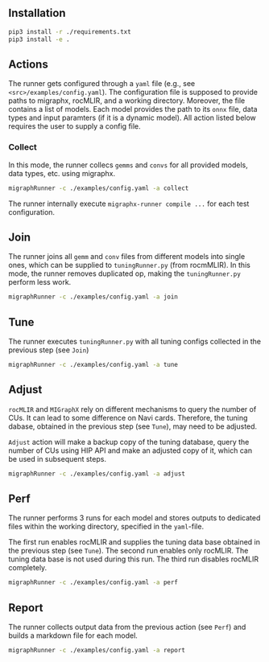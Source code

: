 ## Installation

```bash
pip3 install -r ./requirements.txt
pip3 install -e .
```


## Actions

The runner gets configured through a `yaml` file (e.g., see `<src>/examples/config.yaml`). The configuration file is supposed to provide
paths to migraphx, rocMLIR, and a working directory. Moreover, the file contains a list of models. Each model provides the path
to its `onnx` file, data types and input paramters (if it is a dynamic model). All action listed below requires the user
to supply a config file.

### Collect

In this mode, the runner collecs `gemms` and `convs` for all provided models, data types, etc. using migraphx.

```bash
migraphRunner -c ./examples/config.yaml -a collect
```

The runner internally execute `migraphx-runner compile ...` for each test configuration.


## Join

The runner joins all `gemm` and `conv` files from different models into single ones, which can be supplied to `tuningRunner.py` (from rocmMLIR).
In this mode, the runner removes duplicated op, making the `tuningRunner.py` perform less work.

```bash
migraphRunner -c ./examples/config.yaml -a join
```

## Tune

The runner executes `tuningRunner.py` with all tuning configs collected in the previous step (see `Join`)

```bash
migraphRunner -c ./examples/config.yaml -a tune
```

## Adjust

`rocMLIR` and `MIGraphX` rely on different mechanisms to query the number of CUs. It can lead to some difference
on Navi cards. Therefore, the tuning dabase, obtained in the previous step (see `Tune`), may need to be adjusted.

`Adjust` action will make a backup copy of the tuning database, query the number of CUs using HIP API and make
an adjusted copy of it, which can be used in subsequent steps.

```bash
migraphRunner -c ./examples/config.yaml -a adjust
```


## Perf

The runner performs 3 runs for each model and stores outputs to dedicated files within the working directory, specified in the `yaml`-file.

The first run enables rocMLIR and supplies the tuning data base obtained in the previous step (see `Tune`). The second run enables only rocMLIR.
The tuning data base is not used during this run. The third run disables rocMLIR completely.

```bash
migraphRunner -c ./examples/config.yaml -a perf
```

## Report

The runner collects output data from the previous action (see `Perf`) and builds a markdown file for each model.

```bash
migraphRunner -c ./examples/config.yaml -a report
```
